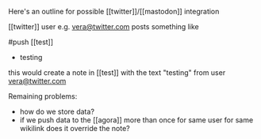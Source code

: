 Here's an outline for possible [[twitter]]/[[mastodon]] integration

[[twitter]] user e.g. vera@twitter.com posts something like 


#push [[test]]
-	testing


this would create a note in [[test]] with the text "testing" from user vera@twitter.com

Remaining problems:
-	how do we store data?
-	if we push data to the [[agora]] more than once for same user for same wikilink does it override the note?